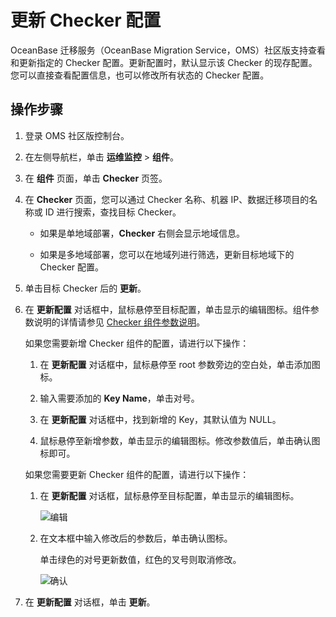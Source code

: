 # 更新 Checker 配置

OceanBase 迁移服务（OceanBase Migration Service，OMS）社区版支持查看和更新指定的 Checker 配置。更新配置时，默认显示该 Checker 的现存配置。您可以直接查看配置信息，也可以修改所有状态的 Checker 配置。

## 操作步骤

1. 登录 OMS 社区版控制台。

2. 在左侧导航栏，单击 **运维监控** \> **组件**。

3. 在 **组件** 页面，单击 **Checker** 页签。

4. 在 **Checker** 页面，您可以通过 Checker 名称、机器 IP、数据迁移项目的名称或 ID 进行搜索，查找目标 Checker。

   * 如果是单地域部署，**Checker** 右侧会显示地域信息。

   * 如果是多地域部署，您可以在地域列进行筛选，更新目标地域下的 Checker 配置。

5. 单击目标 Checker 后的 **更新**。

6. 在 **更新配置** 对话框中，鼠标悬停至目标配置，单击显示的编辑图标。组件参数说明的详情请参见 [Checker 组件参数说明](../../5.description-of-component-parameters/4.checker-parameters.md)。

   如果您需要新增 Checker 组件的配置，请进行以下操作：

   1. 在 **更新配置** 对话框中，鼠标悬停至 root 参数旁边的空白处，单击添加图标。

   2. 输入需要添加的 **Key Name**，单击对号。

   3. 在 **更新配置** 对话框中，找到新增的 Key，其默认值为 NULL。

   4. 鼠标悬停至新增参数，单击显示的编辑图标。修改参数值后，单击确认图标即可。

   如果您需要更新 Checker 组件的配置，请进行以下操作：

   1. 在 **更新配置** 对话框，鼠标悬停至目标配置，单击显示的编辑图标。

      ![编辑](https://help-static-aliyun-doc.aliyuncs.com/assets/img/zh-CN/1425462361/p313465.png)

   2. 在文本框中输入修改后的参数后，单击确认图标。

      单击绿色的对号更新数值，红色的叉号则取消修改。

      ![确认](https://help-static-aliyun-doc.aliyuncs.com/assets/img/zh-CN/2425462361/p313471.png)

7. 在 **更新配置** 对话框，单击 **更新**。

